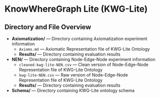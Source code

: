 # KnowWhereGraph Lite (KWG-Lite)

## Directory and File Overview
* **Axiomatization/** — Directory containing Axiomatization experiment information
    * `Axioms.md` — Axiomatic Representation file of KWG-Lite Ontology
    * **Results/** — Directory containing evaluation results
* **NEN/** — Directory containing Node-Edge-Node experiment information
    * `cleaned-kwg-lite-NEN.csv` — Clean version of Node-Edge-Node Representation file of KWG-Lite Ontology
    * `kwg-lite-NEN.csv` — Raw version of Node-Edge-Node Representation file of KWG-Lite Ontology
    * **Results/** — Directory containing evaluation results
* **Schema/** — Directory containing KWG-Lite ontology schema